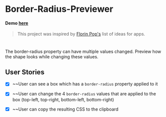 # Border-Radius-Previewer

#### Demo [here](https://brunofeu.github.io/Border-Radius-Previewer/)

> This project was inspired by [Florin Pop's](https://github.com/florinpop17/app-ideas) list of ideas for apps.
#

The border-radius property can have multiple values changed. Preview how the shape looks while changing these values.

## User Stories

-   [x] ~~User can see a box which has a `border-radius` property applied to it
-   [x] ~~User can change the 4 `border-radius` values that are applied to the box (top-left, top-right, bottom-left, bottom-right)
-   [x] ~~User can copy the resulting CSS to the clipboard


